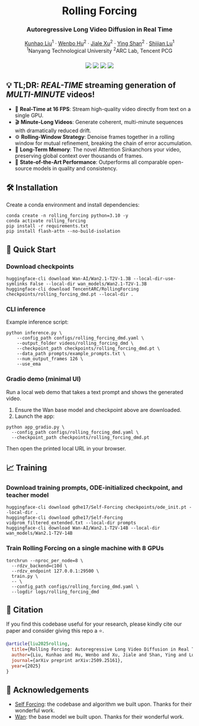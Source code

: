 <p align="center">
<h1 align="center">Rolling Forcing</h1>
<h3 align="center">Autoregressive Long Video Diffusion in Real Time</h3>
</p>
<p align="center">
  <p align="center">
    <a href="https://kunhao-liu.github.io/">Kunhao Liu</a><sup>1</sup>
    ·
    <a href="https://wbhu.github.io/">Wenbo Hu</a><sup>2</sup>
    ·
    <a href="https://bluestyle97.github.io/">Jiale Xu</a><sup>2</sup>
    ·
    <a href="http://www.linkedin.com/in/YingShanProfile">Ying Shan</a><sup>2</sup>
    ·
    <a href="https://personal.ntu.edu.sg/shijian.lu/">Shijian Lu</a><sup>1</sup><br>
    <sup>1</sup>Nanyang Technological University <sup>2</sup>ARC Lab, Tencent PCG
  </p>
  <h3 align="center"><a href="https://arxiv.org/abs/2509.25161"><img src="https://img.shields.io/badge/ArXiv-Paper-brown"></a> <a href="https://kunhao-liu.github.io/Rolling_Forcing_Webpage/"><img src="https://img.shields.io/badge/Project-Webpage-bron"></a> <a href="https://github.com/TencentARC/RollingForcing"><img src="https://img.shields.io/badge/GitHub-Code-blue"></a> <a href="https://huggingface.co/TencentARC/RollingForcing"><img src="https://img.shields.io/badge/HuggingFace-Model-yellow"></a></h3>
</p>


## 💡 TL;DR: ***REAL-TIME*** streaming generation of ***MULTI-MINUTE*** videos!

- 🚀 **Real-Time at 16 FPS**:​​ Stream high-quality video directly from text on a ​single GPU.
- 🎬 **Minute-Long Videos**:​​ Generate coherent, multi-minute sequences with ​dramatically reduced drift.
- ​⚙️ **Rolling-Window Strategy**:​​ Denoise frames together in a rolling window for mutual refinement, ​breaking the chain of error accumulation.
- ​🧠 **Long-Term Memory**:​​ The novel ​Attention Sink​ anchors your video, preserving global context over thousands of frames.
- ​🥇 **State-of-the-Art Performance**:​​ Outperforms all comparable open-source models in quality and consistency.


## 🛠️ Installation
Create a conda environment and install dependencies:
```
conda create -n rolling_forcing python=3.10 -y
conda activate rolling_forcing
pip install -r requirements.txt
pip install flash-attn --no-build-isolation
```

## 🚀 Quick Start
### Download checkpoints
```
huggingface-cli download Wan-AI/Wan2.1-T2V-1.3B --local-dir-use-symlinks False --local-dir wan_models/Wan2.1-T2V-1.3B
huggingface-cli download TencentARC/RollingForcing checkpoints/rolling_forcing_dmd.pt --local-dir .
```

### CLI inference
Example inference script:
```
python inference.py \
    --config_path configs/rolling_forcing_dmd.yaml \
    --output_folder videos/rolling_forcing_dmd \
    --checkpoint_path checkpoints/rolling_forcing_dmd.pt \
    --data_path prompts/example_prompts.txt \
    --num_output_frames 126 \
    --use_ema
```

### Gradio demo (minimal UI)
Run a local web demo that takes a text prompt and shows the generated video.

1) Ensure the Wan base model and checkpoint above are downloaded.
2) Launch the app:
```
python app_gradio.py \
  --config_path configs/rolling_forcing_dmd.yaml \
  --checkpoint_path checkpoints/rolling_forcing_dmd.pt
```
Then open the printed local URL in your browser.

## 📈 Training
### Download training prompts, ODE-initialized checkpoint, and teacher model
```
huggingface-cli download gdhe17/Self-Forcing checkpoints/ode_init.pt --local-dir .
huggingface-cli download gdhe17/Self-Forcing vidprom_filtered_extended.txt --local-dir prompts
huggingface-cli download Wan-AI/Wan2.1-T2V-14B --local-dir wan_models/Wan2.1-T2V-14B
```

### Train Rolling Forcing on a single machine with 8 GPUs
```
torchrun --nproc_per_node=8 \
  --rdzv_backend=c10d \
  --rdzv_endpoint 127.0.0.1:29500 \
  train.py \
  -- \
  --config_path configs/rolling_forcing_dmd.yaml \
  --logdir logs/rolling_forcing_dmd
```

## 🔖 Citation
If you find this codebase useful for your research, please kindly cite our paper and consider giving this repo a ⭐️.
```bibtex
@article{liu2025rolling,
  title={Rolling Forcing: Autoregressive Long Video Diffusion in Real Time},
  author={Liu, Kunhao and Hu, Wenbo and Xu, Jiale and Shan, Ying and Lu, Shijian},
  journal={arXiv preprint arXiv:2509.25161},
  year={2025}
}
```

## 🙏 Acknowledgements
- [Self Forcing](https://github.com/guandeh17/Self-Forcing): the codebase and algorithm we built upon. Thanks for their wonderful work.
- [Wan](https://github.com/Wan-Video/Wan2.1): the base model we built upon. Thanks for their wonderful work.